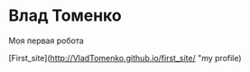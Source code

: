 

# Влад Томенко
Моя первая робота

[First_site](http://VladTomenko.github.io/first_site/ "my profile)
